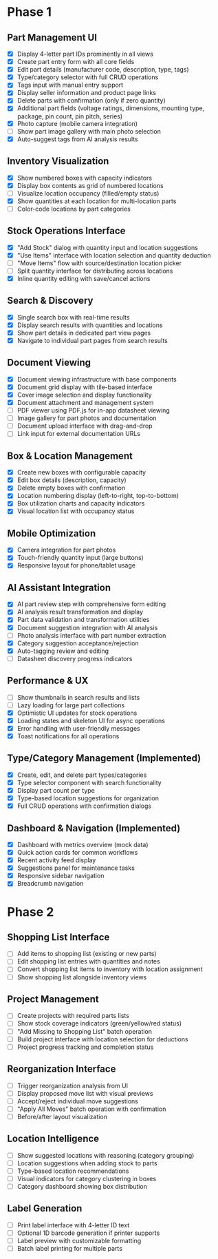 # Phase 1

## Part Management UI
- [x] Display 4-letter part IDs prominently in all views
- [x] Create part entry form with all core fields
- [x] Edit part details (manufacturer code, description, type, tags)
- [x] Type/category selector with full CRUD operations
- [x] Tags input with manual entry support
- [x] Display seller information and product page links
- [x] Delete parts with confirmation (only if zero quantity)
- [x] Additional part fields (voltage ratings, dimensions, mounting type, package, pin count, pin pitch, series)
- [x] Photo capture (mobile camera integration)
- [ ] Show part image gallery with main photo selection
- [x] Auto-suggest tags from AI analysis results

## Inventory Visualization
- [x] Show numbered boxes with capacity indicators
- [x] Display box contents as grid of numbered locations
- [ ] Visualize location occupancy (filled/empty status)
- [x] Show quantities at each location for multi-location parts
- [ ] Color-code locations by part categories

## Stock Operations Interface
- [x] "Add Stock" dialog with quantity input and location suggestions
- [x] "Use Items" interface with location selection and quantity deduction
- [ ] "Move Items" flow with source/destination location picker
- [ ] Split quantity interface for distributing across locations
- [x] Inline quantity editing with save/cancel actions

## Search & Discovery
- [x] Single search box with real-time results
- [x] Display search results with quantities and locations
- [x] Show part details in dedicated part view pages
- [x] Navigate to individual part pages from search results

## Document Viewing
- [x] Document viewing infrastructure with base components
- [x] Document grid display with tile-based interface
- [x] Cover image selection and display functionality
- [x] Document attachment and management system
- [ ] PDF viewer using PDF.js for in-app datasheet viewing
- [ ] Image gallery for part photos and documentation
- [ ] Document upload interface with drag-and-drop
- [ ] Link input for external documentation URLs

## Box & Location Management
- [x] Create new boxes with configurable capacity
- [x] Edit box details (description, capacity)
- [x] Delete empty boxes with confirmation
- [x] Location numbering display (left-to-right, top-to-bottom)
- [x] Box utilization charts and capacity indicators
- [x] Visual location list with occupancy status

## Mobile Optimization
- [x] Camera integration for part photos
- [x] Touch-friendly quantity input (large buttons)
- [x] Responsive layout for phone/tablet usage

## AI Assistant Integration
- [x] AI part review step with comprehensive form editing
- [x] AI analysis result transformation and display
- [x] Part data validation and transformation utilities
- [x] Document suggestion integration with AI analysis
- [ ] Photo analysis interface with part number extraction
- [x] Category suggestion acceptance/rejection
- [x] Auto-tagging review and editing
- [ ] Datasheet discovery progress indicators

## Performance & UX
- [ ] Show thumbnails in search results and lists
- [ ] Lazy loading for large part collections
- [x] Optimistic UI updates for stock operations
- [x] Loading states and skeleton UI for async operations
- [x] Error handling with user-friendly messages
- [x] Toast notifications for all operations

## Type/Category Management (Implemented)
- [x] Create, edit, and delete part types/categories
- [x] Type selector component with search functionality
- [x] Display part count per type
- [x] Type-based location suggestions for organization
- [x] Full CRUD operations with confirmation dialogs

## Dashboard & Navigation (Implemented) 
- [x] Dashboard with metrics overview (mock data)
- [x] Quick action cards for common workflows
- [x] Recent activity feed display
- [x] Suggestions panel for maintenance tasks
- [x] Responsive sidebar navigation
- [x] Breadcrumb navigation

# Phase 2

## Shopping List Interface
- [ ] Add items to shopping list (existing or new parts)
- [ ] Edit shopping list entries with quantities and notes
- [ ] Convert shopping list items to inventory with location assignment
- [ ] Show shopping list alongside inventory views

## Project Management
- [ ] Create projects with required parts lists
- [ ] Show stock coverage indicators (green/yellow/red status)
- [ ] "Add Missing to Shopping List" batch operation
- [ ] Build project interface with location selection for deductions
- [ ] Project progress tracking and completion status

## Reorganization Interface
- [ ] Trigger reorganization analysis from UI
- [ ] Display proposed move list with visual previews
- [ ] Accept/reject individual move suggestions
- [ ] "Apply All Moves" batch operation with confirmation
- [ ] Before/after layout visualization

## Location Intelligence
- [ ] Show suggested locations with reasoning (category grouping)
- [ ] Location suggestions when adding stock to parts
- [ ] Type-based location recommendations
- [ ] Visual indicators for category clustering in boxes
- [ ] Category dashboard showing box distribution

## Label Generation
- [ ] Print label interface with 4-letter ID text
- [ ] Optional 1D barcode generation if printer supports
- [ ] Label preview with customizable formatting
- [ ] Batch label printing for multiple parts
